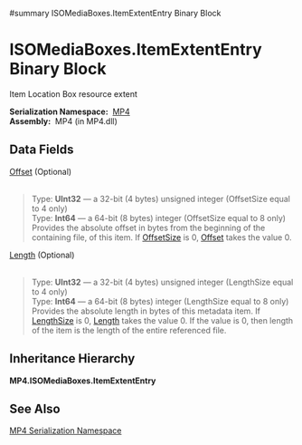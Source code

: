 ﻿#summary ISOMediaBoxes.ItemExtentEntry Binary Block

# ISOMediaBoxes.ItemExtentEntry Binary Block #


Item Location Box resource extent

**Serialization Namespace:**  [MP4](Bin_N_MP4.md)<br><b>Assembly:</b>  MP4 (in MP4.dll)<br>
<h2>Data Fields</h2>

<a href='Bin_F_MP4_ISOMediaBoxes_ItemExtentEntry_Offset.md'>Offset</a> (Optional)<br>
<br>
<blockquote>Type: <b>UInt32</b> — a 32-bit (4 bytes) unsigned integer (OffsetSize equal to 4 only)<br>Type: <b>Int64</b> — a 64-bit (8 bytes) integer (OffsetSize equal to 8 only)<br>Provides the absolute offset in bytes from the beginning of the containing file, of this item. If <a href='Bin_F_MP4_ISOMediaBoxes_ItemLocationBox_sizeData.md'>OffsetSize</a> is 0, <a href='Bin_F_MP4_ISOMediaBoxes_ItemExtentEntry_Offset.md'>Offset</a> takes the value 0.<br></blockquote>

<a href='Bin_F_MP4_ISOMediaBoxes_ItemExtentEntry_Length.md'>Length</a> (Optional)<br>
<br>
<blockquote>Type: <b>UInt32</b> — a 32-bit (4 bytes) unsigned integer (LengthSize equal to 4 only)<br>Type: <b>Int64</b> — a 64-bit (8 bytes) integer (LengthSize equal to 8 only)<br>Provides the absolute length in bytes of this metadata item. If <a href='Bin_F_MP4_ISOMediaBoxes_ItemLocationBox_sizeData.md'>LengthSize</a> is 0, <a href='Bin_F_MP4_ISOMediaBoxes_ItemExtentEntry_Length.md'>Length</a> takes the value 0. If the value is 0, then length of the item is the length of the entire referenced file.<br></blockquote>

<h2>Inheritance Hierarchy</h2>
<b>MP4.ISOMediaBoxes.ItemExtentEntry</b><br>
<h2>See Also</h2>

<a href='Bin_N_MP4.md'>MP4 Serialization Namespace</a>